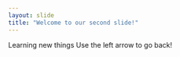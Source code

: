```yaml
---
layout: slide
title: "Welcome to our second slide!"
---
```

Learning new things
Use the left arrow to go back!
